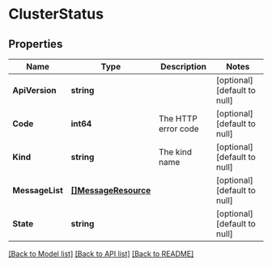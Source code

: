 # ClusterStatus

## Properties
Name | Type | Description | Notes
------------ | ------------- | ------------- | -------------
**ApiVersion** | **string** |  | [optional] [default to null]
**Code** | **int64** | The HTTP error code | [optional] [default to null]
**Kind** | **string** | The kind name | [optional] [default to null]
**MessageList** | [**[]MessageResource**](message_resource.md) |  | [optional] [default to null]
**State** | **string** |  | [optional] [default to null]

[[Back to Model list]](../README.md#documentation-for-models) [[Back to API list]](../README.md#documentation-for-api-endpoints) [[Back to README]](../README.md)
